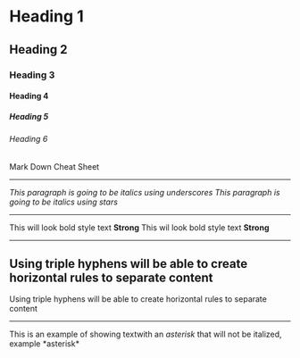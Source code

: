 <!--Heading -->

# Heading 1
## Heading 2
### Heading 3
#### Heading 4
##### Heading 5
###### Heading 6
Mark Down Cheat Sheet

---
<!-- Italics -->
_This paragraph is going to be italics using underscores_
*This paragraph is going to be italics using stars*

---
<!-- Strong -->
This will look bold style text **Strong**
This wil look bold style text __Strong__

---
<!-- Horizontal Rule -->
Using triple hyphens will be able to create horizontal rules to separate content
---
Using triple hyphens will be able to create horizontal rules to separate content
___ 

<!--Escape Character Using Backslash-->
This is an example of showing textwith an *asterisk* that will not be italized, example \*asterisk*
